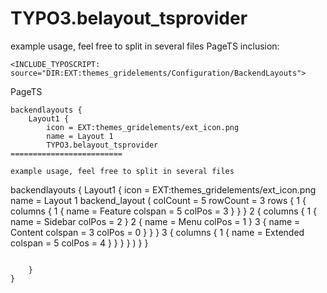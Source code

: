 TYPO3.belayout_tsprovider
=========================

example usage, feel free to split in several files
PageTS inclusion:

```
<INCLUDE_TYPOSCRIPT: source="DIR:EXT:themes_gridelements/Configuration/BackendLayouts">
```


PageTS
```
backendlayouts {
    Layout1 {
        icon = EXT:themes_gridelements/ext_icon.png
        name = Layout 1
        TYPO3.belayout_tsprovider
=========================

example usage, feel free to split in several files

```
backendlayouts {
    Layout1 {
        icon = EXT:themes_gridelements/ext_icon.png
        name = Layout 1
        backend_layout (
            colCount = 5
            rowCount = 3
            rows {
                1 {
                    columns {
                        1 {
                            name = Feature
                            colspan = 5
                            colPos = 3
                        }
                    }
                }
                2 {
                    columns {
                        1 {
                            name = Sidebar
                            colPos = 2
                        }
                        2 {
                            name = Menu
                            colPos = 1
                        }
                        3 {
                            name = Content
                            colspan = 3
                            colPos = 0
                        }
                    }
                }
                3 {
                    columns {
                        1 {
                            name = Extended
                            colspan = 5
                            colPos = 4
                        }
                    }
                }
            }
        )
    }
}
```

    }
}
```
